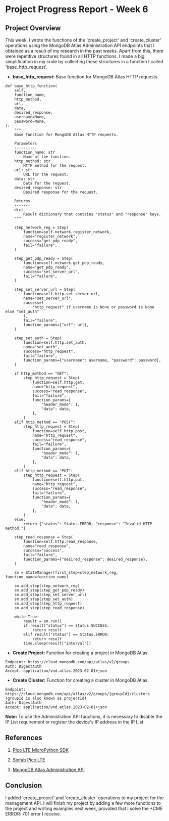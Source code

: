 # Project Progress Report - Week 6

## Project Overview

This week, I wrote the functions of the 'create_project' and 'create_cluster' operations using the MongoDB Atlas Administration API endpoints that I obtained as a result of my research in the past weeks. Apart from this, there were repetitive structures found in all HTTP functions. I made a big simplification in my code by collecting these structures in a function I called 'base_http_request'.

- **base_http_request:** Base function for MongoDB Atlas HTTP requests.

```
def base_http_function(
    self,
    function_name,
    http_method,
    url,
    data,
    desired_response,
    username=None,
    password=None,
):
    """
    Base function for MongoDB Atlas HTTP requests.

    Parameters
    ----------
    function_name: str
        Name of the function.
    http_method: str
        HTTP method for the request.
    url: str
        URL for the request.
    data: str
        Data for the request.
    desired_response: str
        Desired response for the request.

    Returns
    -------
    dict
        Result dictionary that contains "status" and "response" keys.
    """

    step_network_reg = Step(
        function=self.network.register_network,
        name="register_network",
        success="get_pdp_ready",
        fail="failure",
    )

    step_get_pdp_ready = Step(
        function=self.network.get_pdp_ready,
        name="get_pdp_ready",
        success="set_server_url",
        fail="failure",
    )

    step_set_server_url = Step(
        function=self.http.set_server_url,
        name="set_server_url",
        success=(
            "http_request" if username is None or password is None else "set_auth"
        ),
        fail="failure",
        function_params={"url": url},
    )

    step_set_auth = Step(
        function=self.http.set_auth,
        name="set_auth",
        success="http_request",
        fail="failure",
        function_params={"username": username, "password": password},
    )

    if http_method == "GET":
        step_http_request = Step(
            function=self.http.get,
            name="http_request",
            success="read_response",
            fail="failure",
            function_params={
                "header_mode": 1,
                "data": data,
            },
        )
    elif http_method == "POST":
        step_http_request = Step(
            function=self.http.post,
            name="http_request",
            success="read_response",
            fail="failure",
            function_params={
                "header_mode": 1,
                "data": data,
            },
        )
    elif http_method == "PUT":
        step_http_request = Step(
            function=self.http.put,
            name="http_request",
            success="read_response",
            fail="failure",
            function_params={
                "header_mode": 1,
                "data": data,
            },
        )
    else:
        return {"status": Status.ERROR, "response": "Invalid HTTP method."}

    step_read_response = Step(
        function=self.http.read_response,
        name="read_response",
        success="success",
        fail="failure",
        function_params={"desired_response": desired_response},
    )

    sm = StateManager(first_step=step_network_reg, function_name=function_name)

    sm.add_step(step_network_reg)
    sm.add_step(step_get_pdp_ready)
    sm.add_step(step_set_server_url)
    sm.add_step(step_set_auth)
    sm.add_step(step_http_request)
    sm.add_step(step_read_response)

    while True:
        result = sm.run()
        if result["status"] == Status.SUCCESS:
            return result
        elif result["status"] == Status.ERROR:
            return result
        time.sleep(result["interval"])
```

- **Create Project:** Function for creating a project in MongoDB Atlas.

```
Endpoint: https://cloud.mongodb.com/api/atlas/v2/groups
Auth: DigestAuth
Accept: application/vnd.atlas.2023-02-01+json
```

- **Create Cluster:** Function for creating a cluster in MongoDB Atlas.

```
Endpoint: https://cloud.mongodb.com/api/atlas/v2/groups/{groupId}/clusters (groupId is also known as projectId)
Auth: DigestAuth
Accept: application/vnd.atlas.2023-02-01+json
```

**Note:** To use the Administration API functions, it is necessary to disable the IP List requirement or register the device's IP address in the IP List.

## References

1. [Pico LTE MicroPython SDK](https://github.com/sixfab/pico_lte_micropython-sdk)

2. [Sixfab Pico LTE](https://docs.sixfab.com/docs/sixfab-pico-lte-introduction)

3. [MongoDB Atlas Administration API](https://www.mongodb.com/docs/atlas/reference/api-resources-spec/v2)

## Conclusion

I added 'create_project' and 'create_cluster' operations to my project for the management API. I will finish my project by adding a few more functions to the project and writing examples next week, provided that I solve the +CME ERROR: 701 error I receive.
